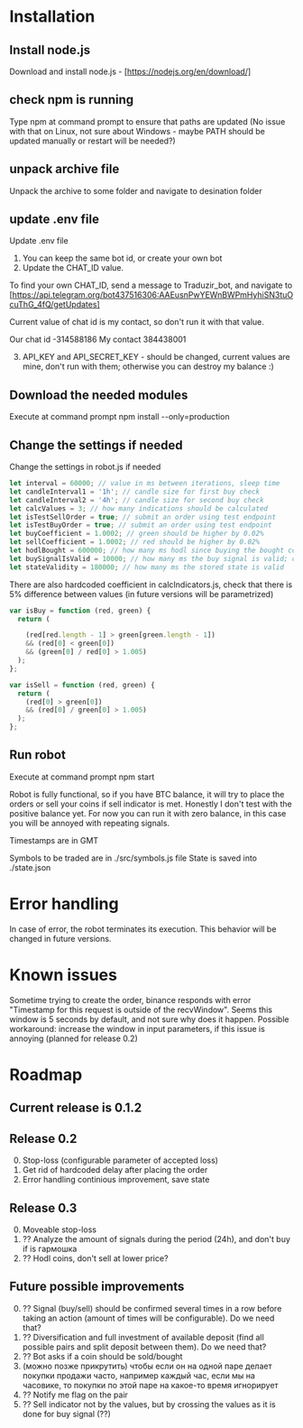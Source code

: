 # Installation

## Install node.js
Download and install node.js - [https://nodejs.org/en/download/]

## check npm is running
Type npm at command prompt to ensure that paths are updated (No issue with that on Linux, not sure about Windows - maybe PATH should be updated manually or restart will be needed?)

## unpack archive file
Unpack the archive to some folder and navigate to desination folder

## update .env file
Update .env file
1) You can keep the same bot id, or create your own bot
2) Update the CHAT_ID value. 

To find your own CHAT_ID, send a message to Traduzir_bot, and navigate to [https://api.telegram.org/bot437516306:AAEusnPwYEWnBWPmHyhiSN3tuOcuThG_4fQ/getUpdates]

Current value of chat id is my contact, so don't run it with that value.

Our chat id  -314588186
My contact    384438001

3) API_KEY and API_SECRET_KEY - should be changed, current values are mine, don't run with them; otherwise you can destroy my balance :)

## Download the needed modules
Execute at command prompt
npm install --only=production

## Change the settings if needed
Change the settings in robot.js if needed
``` javascript
let interval = 60000; // value in ms between iterations, sleep time
let candleInterval1 = '1h'; // candle size for first buy check
let candleInterval2 = '4h'; // candle size for second buy check
let calcValues = 3; // how many indications should be calculated
let isTestSellOrder = true; // submit an order using test endpoint
let isTestBuyOrder = true; // submit an order using test endpoint
let buyCoefficient = 1.0002; // green should be higher by 0.02%
let sellCoefficient = 1.0002; // red should be higher by 0.02%
let hodlBought = 600000; // how many ms hodl since buying the bought coin and ignore the sell signal
let buySignalIsValid = 10000; // how many ms the buy signal is valid; could be set to 0 to prevent any buy
let stateValidity = 180000; // how many ms the stored state is valid
```

There are also hardcoded coefficient in calcIndicators.js, check that there is 5% difference between values (in future versions will be parametrized)
``` javascript
var isBuy = function (red, green) {
  return (

    (red[red.length - 1] > green[green.length - 1])
    && (red[0] < green[0])
    && (green[0] / red[0] > 1.005)
  );
};

var isSell = function (red, green) {
  return (
    (red[0] > green[0])
    && (red[0] / green[0] > 1.005)
  );
};
```

## Run robot
Execute at command prompt
npm start

Robot is fully functional, so if you have BTC balance, it will try to place the orders or sell your coins if sell indicator is met. Honestly I don't test with the positive balance yet. For now you can run it with zero balance, in this case you will be annoyed with repeating signals. 

Timestamps are in GMT

Symbols to be traded are in ./src/symbols.js file
State is saved into ./state.json 

# Error handling
In case of error, the robot terminates its execution. This behavior will be changed in future versions.

# Known issues
Sometime trying to create the order, binance responds with error "Timestamp for this request is outside of the recvWindow". Seems this window is 5 seconds by default, and not sure why does it happen. Possible workaround: increase the window in input parameters, if this issue is annoying (planned for release 0.2) 

# Roadmap
## Current release is 0.1.2
## Release 0.2
0) Stop-loss (configurable parameter of accepted loss)
1) Get rid of hardcoded delay after placing the order
2) Error handling continious improvement, save state
## Release 0.3
0) Moveable stop-loss
1) ?? Analyze the amount of signals during the period (24h), and don't buy if is гармошка
2) ?? Hodl coins, don't sell at lower price?  
## Future possible improvements
0) ?? Signal (buy/sell) should be confirmed several times in a row before taking an action (amount of times will be configurable). Do we need that?
1) ?? Diversification and full investment of available deposit (find all possible pairs and split deposit between them). Do we need that?
2) ?? Bot asks if a coin should be sold/bought
3) (можно позже прикрутить) чтобы если он на одной паре делает покупки продажи часто, например каждый час, если мы на часовике, то покупки по этой паре на какое-то время игнорирует
4) ?? Notify me flag on the pair
5) ?? Sell indicator not by the values, but by crossing the values as it is done for buy signal (??)
